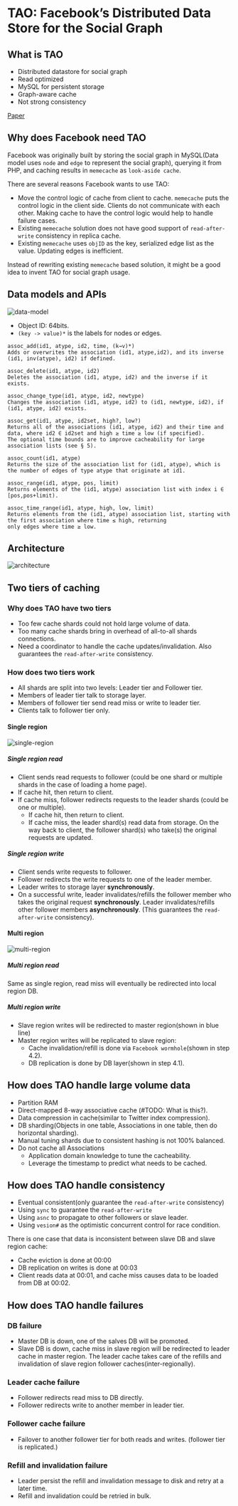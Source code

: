 # TAO: Facebook’s Distributed Data Store for the Social Graph

## What is TAO

- Distributed datastore for social graph
- Read optimized
- MySQL for persistent storage
- Graph-aware cache
- Not strong consistency

[Paper](resources/TAO-Facebook-Distributed-Data-Store-For-The-Social-Graph.pdf)

## Why does Facebook need TAO

Facebook was originally built by storing the social graph in MySQL(Data model uses `node` and `edge` to represent the
social graph), querying it from PHP, and caching results in `memecache` as `look-aside cache`.

There are several reasons Facebook wants to use TAO:

- Move the control logic of cache from client to cache. `memecache` puts the control logic in the client side. Clients
  do not communicate with each other. Making cache to have the control logic would help to handle failure cases.
- Existing `memecache` solution does not have good support of `read-after-write` consistency in replica cache.
- Existing `memecache` uses `objID` as the key, serialized edge list as the value. Updating edges is inefficient.

Instead of rewriting existing `memecache` based solution, it might be a good idea to invent TAO for social graph usage.

## Data models and APIs

![data-model](resources/data-model.png)

- Object ID: 64bits.
- `(key -> value)*` is the labels for nodes or edges.

```
assoc_add(id1, atype, id2, time, (k→v)*)
Adds or overwrites the association (id1, atype,id2), and its inverse (id1, inv(atype), id2) if defined.

assoc_delete(id1, atype, id2)
Deletes the association (id1, atype, id2) and the inverse if it exists.

assoc_change_type(id1, atype, id2, newtype)
Changes the association (id1, atype, id2) to (id1, newtype, id2), if (id1, atype, id2) exists.

assoc_get(id1, atype, id2set, high?, low?)
Returns all of the associations (id1, atype, id2) and their time and data, where id2 ∈ id2set and high ≥ time ≥ low (if specified).
The optional time bounds are to improve cacheability for large association lists (see § 5).

assoc_count(id1, atype)
Returns the size of the association list for (id1, atype), which is the number of edges of type atype that originate at id1.

assoc_range(id1, atype, pos, limit)
Returns elements of the (id1, atype) association list with index i ∈ [pos,pos+limit).

assoc_time_range(id1, atype, high, low, limit)
Returns elements from the (id1, atype) association list, starting with the first association where time ≤ high, returning
only edges where time ≥ low.
```

## Architecture

![architecture](resources/architecture.png)

## Two tiers of caching

### Why does TAO have two tiers

- Too few cache shards could not hold large volume of data.
- Too many cache shards bring in overhead of all-to-all shards connections.
- Need a coordinator to handle the cache updates/invalidation. Also guarantees the `read-after-write` consistency.

### How does two tiers work

- All shards are split into two levels: Leader tier and Follower tier.
- Members of leader tier talk to storage layer.
- Members of follower tier send read miss or write to leader tier.
- Clients talk to follower tier only.

#### Single region

![single-region](resources/single-region.png)

##### Single region read

- Client sends read requests to follower (could be one shard or multiple shards in the case of loading a home page).
- If cache hit, then return to client.
- If cache miss, follower redirects requests to the leader shards (could be one or multiple).
  - If cache hit, then return to client.
  - If cache miss, the leader shard(s) read data from storage. On the way back to client, the follower shard(s) who take(s)
    the original requests are updated.
    
##### Single region write

- Client sends write requests to follower.
- Follower redirects the write requests to one of the leader member.
- Leader writes to storage layer **synchronously**.
- On a successful write, leader invalidates/refills the follower member who takes the original request **synchronously**.
  Leader invalidates/refills other follower members **asynchronously**. (This guarantees the `read-after-write` consistency).
  
#### Multi region

![multi-region](resources/multi-region.png)

##### Multi region read

Same as single region, read miss will eventually be redirected into local region DB.

##### Multi region write

- Slave region writes will be redirected to master region(shown in blue line)
- Master region writes will be replicated to slave region:
  - Cache invalidation/refill is done via `Facebook wormhole`(shown in step 4.2).
  - DB replication is done by DB layer(shown in step 4.1).
  
## How does TAO handle large volume data

- Partition RAM
- Direct-mapped 8-way associative cache (#TODO: What is this?).
- Data compression in cache(similar to Twitter index compression).
- DB sharding(Objects in one table, Associations in one table, then do horizontal sharding).
- Manual tuning shards due to consistent hashing is not 100% balanced.
- Do not cache all Associations
  - Application domain knowledge to tune the cacheability.
  - Leverage the timestamp to predict what needs to be cached.

## How does TAO handle consistency

- Eventual consistent(only guarantee the `read-after-write` consistency)
- Using `sync` to guarantee the `read-after-write`
- Using `asnc` to propagate to other followers or slave leader.
- Using `vesion#` as the optimistic concurrent control for race condition.

There is one case that data is inconsistent between slave DB and slave region cache:

- Cache eviction is done at 00:00
- DB replication on writes is done at 00:03
- Client reads data at 00:01, and cache miss causes data to be loaded from DB at 00:02.

## How does TAO handle failures

### DB failure

- Master DB is down, one of the salves DB will be promoted.
- Slave DB is down, cache miss in slave region will be redirected to leader cache in master region. The leader cache takes
  care of the refills and invalidation of slave region follower caches(inter-regionally).

### Leader cache failure

- Follower redirects read miss to DB directly.
- Follower redirects write to another member in leader tier.

### Follower cache failure

- Failover to another follower tier for both reads and writes. (follower tier is replicated.)

### Refill and invalidation failure

- Leader persist the refill and invalidation message to disk and retry at a later time.
- Refill and invalidation could be retried in bulk.
